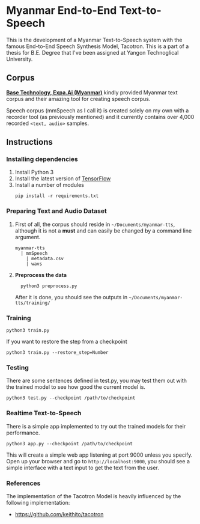 # Myanmar End-to-End Text-to-Speech

This is the development of a Myanmar Text-to-Speech system with the famous End-to-End Speech Synthesis Model, Tacotron. This is a part of a thesis for B.E. Degree that I've been assigned at Yangon Technoglical University.

## Corpus

**[Base Technology, Expa.Ai (Myanmar)](https://expa.ai)** kindly provided Myanmar text corpus and their amazing tool for creating speech corpus.

Speech corpus (mmSpeech as I call it) is created solely on my own with a recorder tool (as previously mentioned) and it currently contains over 4,000 recorded `<text, audio>` samples.

## Instructions

### Installing dependencies

1.  Install Python 3
2.  Install the latest version of [TensorFlow](https://www.tensorflow.org/install/)
3.  Install a number of modules
    ```
    pip install -r requirements.txt
    ```


### Preparing Text and Audio Dataset

1.  First of all, the corpus should reside in `~/Documents/myanmar-tts`, although it is not a **must** and can easily be changed by a command line argument.
    ```
    myanmar-tts
      | mmSpeech
        | metadata.csv
        | wavs
    ```

2.  **Preprocess the data**
    ```
      python3 preprocess.py
    ```
    After it is done, you should see the outputs in `~/Documents/myanmar-tts/training/`


### Training

```
python3 train.py
```

If you want to restore the step from a checkpoint
```
python3 train.py --restore_step=Number
```


### Testing

There are some sentences defined in test.py, you may test them out with the trained model to see how good the current model is.
```
python3 test.py --checkpoint /path/to/checkpoint
```


### Realtime Text-to-Speech

There is a simple app implemented to try out the trained models for their performance.
```
python3 app.py --checkpoint /path/to/checkpoint
```
This will create a simple web app listening at port 9000 unless you specify.
Open up your browser and go to `http://localhost:9000`, you should see a simple interface with a text input to get the text from the user.


### References

The implementation of the Tacotron Model is heavily influenced by the following implementation:

* https://github.com/keithito/tacotron
